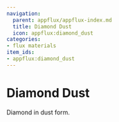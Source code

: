 ```yaml
---
navigation:
  parent: appflux/appflux-index.md
  title: Diamond Dust
  icon: appflux:diamond_dust
categories:
- flux materials
item_ids:
- appflux:diamond_dust
---
```


# Diamond Dust

<Row>
<ItemImage id="appflux:diamond_dust" scale="4"></ItemImage>
</Row>

Diamond in dust form.
